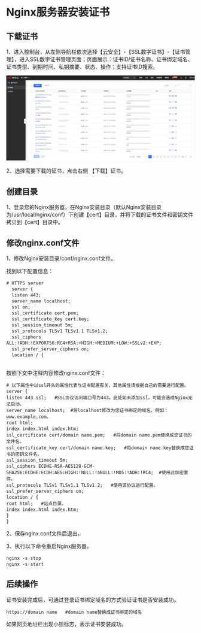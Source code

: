 # Nginx服务器安装证书

## 下载证书

1、进入控制台，从左侧导航栏依次选择【云安全】-【SSL数字证书】-【证书管理】，进入SSL数字证书管理页面；页面展示：证书ID/证书名称、证书绑定域名、证书类型、到期时间、私钥摘要、状态、操作；支持证书ID搜索。

![证书列表页面](/image/SSL-Certification/证书列表页面.png)

2、选择需要下载的证书，点击右侧 【下载】证书。

## 创建目录

1、登录您的Nginx服务器，在Nginx安装目录（默认Nginx安装目录为/usr/local/nginx/conf）下创建【cert】目录，并将下载的证书文件和密钥文件拷贝到【cert】目录中。

## 修改nginx.conf文件

1、修改Nginx安装目录/conf/nginx.conf文件。

找到以下配置信息：

```
# HTTPS server
  server {
  listen 443;
  server_name localhost;
  ssl on;
  ssl_certificate cert.pem;
  ssl_certificate_key cert.key;
  ssl_session_timeout 5m;
  ssl_protocols TLSv1 TLSv1.1 TLSv1.2;
  ssl_ciphers ALL:!ADH:!EXPORT56:RC4+RSA:+HIGH:+MEDIUM:+LOW:+SSLv2:+EXP;
  ssl_prefer_server_ciphers on;
  location / {
                                          
```

按照下文中注释内容修改nginx.conf文件：

```
# 以下属性中以ssl开头的属性代表与证书配置有关，其他属性请根据自己的需要进行配置。
server {
listen 443 ssl;   #SSL协议访问端口号为443。此处如未添加ssl，可能会造成Nginx无法启动。
server_name localhost;  #将localhost修改为您证书绑定的域名，例如：www.example.com。
root html;
index index.html index.htm;
ssl_certificate cert/domain name.pem;   #将domain name.pem替换成您证书的文件名。
ssl_certificate_key cert/domain name.key;   #将domain name.key替换成您证书的密钥文件名。
ssl_session_timeout 5m;
ssl_ciphers ECDHE-RSA-AES128-GCM-SHA256:ECDHE:ECDH:AES:HIGH:!NULL:!aNULL:!MD5:!ADH:!RC4;  #使用此加密套件。
ssl_protocols TLSv1 TLSv1.1 TLSv1.2;   #使用该协议进行配置。
ssl_prefer_server_ciphers on;   
location / {
root html;   #站点目录。
index index.html index.htm;   
}
}                     
```

2、保存nginx.conf文件后退出。

3、执行以下命令重启Nginx服务器。

```
nginx -s stop
nginx -s start
```

## 后续操作

证书安装完成后，可通过登录证书绑定域名的方式验证证书是否安装成功。

```
https://domain name   #domain name替换成证书绑定的域名
```

如果网页地址栏出现小锁标志，表示证书安装成功。
